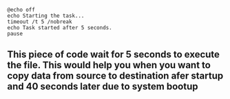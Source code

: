 ```
@echo off
echo Starting the task...
timeout /t 5 /nobreak
echo Task started after 5 seconds.
pause
```
**This piece of code wait for 5 seconds to execute the file. This would help you when you want to copy data from source to destination afer startup and 40 seconds later due to system bootup**
---